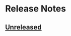 # Release Notes

## [Unreleased](https://github.com/ixocreate/security-header/compare/0.0.1...develop)

